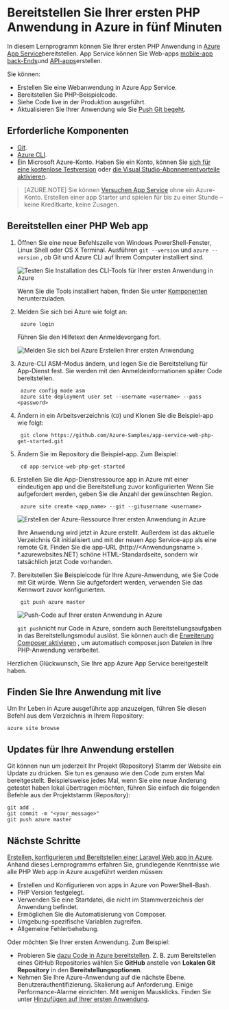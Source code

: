 <properties 
    pageTitle="Bereitstellen Ihrer ersten PHP Anwendung in Azure Minuten | Microsoft Azure" 
    description="Erfahren Sie, wie einfach die webapps durch Bereitstellung einer Beispiel-app in App Service ausgeführt wird. Starten Sie Entwicklung schnell und die sehen Sie Ergebnisse sofort." 
    services="app-service\web"
    documentationCenter=""
    authors="cephalin"
    manager="wpickett"
    editor=""
/>

<tags
    ms.service="app-service-web"
    ms.workload="web"
    ms.tgt_pltfrm="na"
    ms.devlang="na"
    ms.topic="hero-article"
    ms.date="10/13/2016" 
    ms.author="cephalin"
/>
    
# <a name="deploy-your-first-php-web-app-to-azure-in-five-minutes"></a>Bereitstellen Sie Ihrer ersten PHP Anwendung in Azure in fünf Minuten

In diesem Lernprogramm können Sie Ihrer ersten PHP Anwendung in [Azure App Service](../app-service/app-service-value-prop-what-is.md)bereitstellen.
App Service können Sie Web-apps [mobile-app back-Ends](/documentation/learning-paths/appservice-mobileapps/)und [API-apps](../app-service-api/app-service-api-apps-why-best-platform.md)erstellen.

Sie können: 

- Erstellen Sie eine Webanwendung in Azure App Service.
- Bereitstellen Sie PHP-Beispielcode.
- Siehe Code live in der Produktion ausgeführt.
- Aktualisieren Sie Ihrer Anwendung wie Sie [Push Git begeht](https://git-scm.com/docs/git-push).

## <a name="prerequisites"></a>Erforderliche Komponenten

- [Git](http://www.git-scm.com/downloads).
- [Azure CLI](../xplat-cli-install.md).
- Ein Microsoft Azure-Konto. Haben Sie ein Konto, können Sie [sich für eine kostenlose Testversion](/pricing/free-trial/?WT.mc_id=A261C142F) oder [die Visual Studio-Abonnementvorteile aktivieren](/pricing/member-offers/msdn-benefits-details/?WT.mc_id=A261C142F).

>[AZURE.NOTE] Sie können [Versuchen App Service](http://go.microsoft.com/fwlink/?LinkId=523751) ohne ein Azure-Konto. Erstellen einer app Starter und spielen für bis zu einer Stunde – keine Kreditkarte, keine Zusagen.

## <a name="deploy-a-php-web-app"></a>Bereitstellen einer PHP Web app

1. Öffnen Sie eine neue Befehlszeile von Windows PowerShell-Fenster, Linux Shell oder OS X Terminal. Ausführen `git --version` und `azure --version` , ob Git und Azure CLI auf Ihrem Computer installiert sind.

    ![Testen Sie Installation des CLI-Tools für Ihrer ersten Anwendung in Azure](./media/app-service-web-get-started/1-test-tools.png)

    Wenn Sie die Tools installiert haben, finden Sie unter [Komponenten](#Prerequisites) herunterzuladen.

3. Melden Sie sich bei Azure wie folgt an:

        azure login

    Führen Sie den Hilfetext den Anmeldevorgang fort.

    ![Melden Sie sich bei Azure Erstellen Ihrer ersten Anwendung](./media/app-service-web-get-started/3-azure-login.png)

4. Azure-CLI ASM-Modus ändern, und legen Sie die Bereitstellung für App-Dienst fest. Sie werden mit den Anmeldeinformationen später Code bereitstellen.

        azure config mode asm
        azure site deployment user set --username <username> --pass <password>

1. Ändern in ein Arbeitsverzeichnis (`CD`) und Klonen Sie die Beispiel-app wie folgt:

        git clone https://github.com/Azure-Samples/app-service-web-php-get-started.git

2. Ändern Sie im Repository die Beispiel-app. Zum Beispiel:

        cd app-service-web-php-get-started

4. Erstellen Sie die App-Dienstressource app in Azure mit einer eindeutigen app und die Bereitstellung zuvor konfigurierten Wenn Sie aufgefordert werden, geben Sie die Anzahl der gewünschten Region.

        azure site create <app_name> --git --gitusername <username>

    ![Erstellen der Azure-Ressource Ihrer ersten Anwendung in Azure](./media/app-service-web-get-started-languages/php-site-create.png)

    Ihre Anwendung wird jetzt in Azure erstellt. Außerdem ist das aktuelle Verzeichnis Git initialisiert und mit der neuen App Service-app als eine remote Git.
    Finden Sie die app-URL (http://&lt;Anwendungsname >. *.azurewebsites.NET) schöne HTML-Standardseite, sondern wir tatsächlich jetzt Code vorhanden.

4. Bereitstellen Sie Beispielcode für Ihre Azure-Anwendung, wie Sie Code mit Git würde. Wenn Sie aufgefordert werden, verwenden Sie das Kennwort zuvor konfigurierten.

        git push azure master

    ![Push-Code auf Ihrer ersten Anwendung in Azure](./media/app-service-web-get-started-languages/php-git-push.png)

    `git push`nicht nur Code in Azure, sondern auch Bereitstellungsaufgaben in das Bereitstellungsmodul auslöst. Sie können auch die  [Erweiterung Composer aktivieren](web-sites-php-mysql-deploy-use-git.md#composer) , um automatisch composer.json Dateien in Ihre PHP-Anwendung verarbeitet.

Herzlichen Glückwunsch, Sie Ihre app Azure App Service bereitgestellt haben.

## <a name="see-your-app-running-live"></a>Finden Sie Ihre Anwendung mit live

Um Ihr Leben in Azure ausgeführte app anzuzeigen, führen Sie diesen Befehl aus dem Verzeichnis in Ihrem Repository:

    azure site browse

## <a name="make-updates-to-your-app"></a>Updates für Ihre Anwendung erstellen

Git können nun um jederzeit Ihr Projekt (Repository) Stamm der Website ein Update zu drücken. Sie tun es genauso wie den Code zum ersten Mal bereitgestellt. Beispielsweise jedes Mal, wenn Sie eine neue Änderung getestet haben lokal übertragen möchten, führen Sie einfach die folgenden Befehle aus der Projektstamm (Repository):

    git add .
    git commit -m "<your_message>"
    git push azure master

## <a name="next-steps"></a>Nächste Schritte

[Erstellen, konfigurieren und Bereitstellen einer Laravel Web app in Azure](app-service-web-php-get-started.md). Anhand dieses Lernprogramms erfahren Sie, grundlegende Kenntnisse wie alle PHP Web app in Azure ausgeführt werden müssen:

- Erstellen und Konfigurieren von apps in Azure von PowerShell-Bash.
- PHP Version festgelegt.
- Verwenden Sie eine Startdatei, die nicht im Stammverzeichnis der Anwendung befindet.
- Ermöglichen Sie die Automatisierung von Composer.
- Umgebung-spezifische Variablen zugreifen.
- Allgemeine Fehlerbehebung.

Oder möchten Sie Ihrer ersten Anwendung. Zum Beispiel:

- Probieren Sie [dazu Code in Azure bereitstellen](../app-service-web/web-sites-deploy.md). Z. B. zum Bereitstellen eines GitHub Repositories wählen Sie **GitHub** anstelle von **Lokalen Git Repository** in den **Bereitstellungsoptionen**.
- Nehmen Sie Ihre Azure-Anwendung auf die nächste Ebene. Benutzerauthentifizierung. Skalierung auf Anforderung. Einige Performance-Alarme einrichten. Mit wenigen Mausklicks. Finden Sie unter [Hinzufügen auf Ihrer ersten Anwendung](app-service-web-get-started-2.md).

